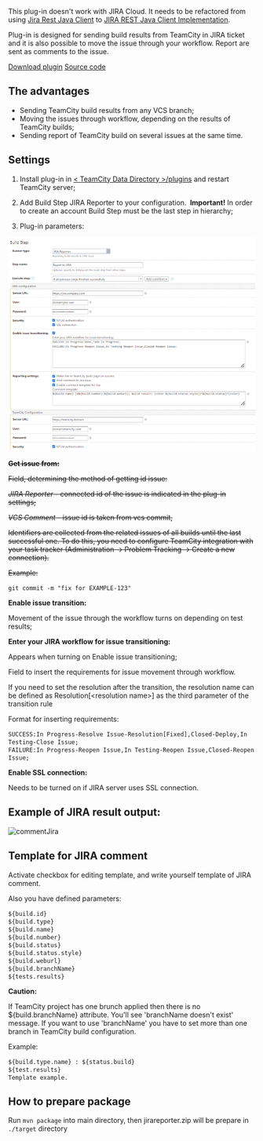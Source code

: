 This plug-in doesn't work with JIRA Cloud. It needs to be refactored from using [Jira Rest Java Client](https://mvnrepository.com/artifact/com.atlassian.jira/jira-rest-java-client) to [JIRA REST Java Client Implementation](https://mvnrepository.com/artifact/com.atlassian.jira/jira-rest-java-client-core).

Plug-in is designed for sending build results from TeamCity in JIRA ticket and it is also possible to move the issue through your workflow. Report are sent as comments to the issue.

[Download plugin](https://github.com/mkiszka/jirareporter/releases)
[Source code](https://github.com/mkiszka/jirareporter)

## The advantages

* Sending TeamCity build results from any VCS branch;
* Moving the issues through workflow, depending on the results of TeamCity builds;
* Sending report of TeamCity build on several issues at the same time.

## Settings

1. Install plug-in in [ < TeamCity Data Directory >/plugins](http://confluence.jetbrains.com/display/TCD7/TeamCity+Data+Directory) and restart TeamCity server;
2. Add Build Step JIRA Reporter to your configuration. 
   ** Important!** In order to create an account Build Step must be the last step in hierarchy;

3. Plug-in parameters:

![pluginParams](./params.png)

~~**Get issue from:**~~

~~Field, determining the method of getting id issue:~~

~~_JIRA Reporter_ - connected id of the issue is indicated in the plug-in settings;~~

~~_VCS Comment_ - issue id is taken from vcs commit,~~ 

~~Identifiers are collected from the related issues of all builds until the last successful one. To do this, you need to configure TeamCity integration with your task tracker (Administration -> Problem Tracking -> Create a new connection).~~

~~Example:~~

```
git commit -m "fix for EXAMPLE-123"
```

**Enable issue transition:**

Movement of the issue through the workflow turns on depending on test results;

**Enter your JIRA workflow for issue transitioning:**

Appears when turning on Enable issue transitioning; 

Field to insert the requirements for issue movement through workflow.

If you need to set the resolution after the transition, the resolution name can be defined as Resolution[\<resolution name\>] as the third parameter of the transition rule

Format for inserting requirements: 

```
SUCCESS:In Progress-Resolve Issue-Resolution[Fixed],Closed-Deploy,In Testing-Close Issue;
FAILURE:In Progress-Reopen Issue,In Testing-Reopen Issue,Closed-Reopen Issue;
```

**Enable SSL connection:**

Needs to be turned on if JIRA server uses SSL connection.

## Example of JIRA result output:

![commentJira](http://gyazo.com/9b09457cf79370ee743bc7aba1e02015.png)

## Template for JIRA comment

Activate checkbox for editing template, and write yourself template of JIRA comment.

Also you have defined parameters:
```
${build.id}
${build.type}
${build.name}
${build.number}
${build.status}
${build.status.style}
${build.weburl}
${build.branchName}
${tests.results}
```
**Caution:**

If TeamCity project has one brunch applied then there is no ${build.branchName} attribute. You'll see 'branchName doesn't exist' message. If you want to use 'branchName' you have to set more than one branch in TeamCity build configuration.

Example:
```
${build.type.name} : ${status.build}
${test.results}
Template example.
```
## How to prepare package
Run `mvn package` into main directory, then jirareporter.zip will be prepare in `./target` directory